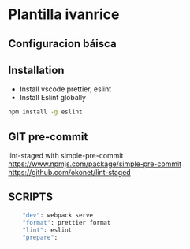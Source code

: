 # Plantilla ivanrice
## Configuracion báisca
## Installation

- Install vscode prettier, eslint
- Install Eslint globally

```sh
npm install -g eslint
```

## GIT pre-commit

lint-staged with simple-pre-commit
https://www.npmjs.com/package/simple-pre-commit
https://github.com/okonet/lint-staged

## SCRIPTS
```sh
    "dev": webpack serve
    "format": prettier format
    "lint": eslint
    "prepare":
```


